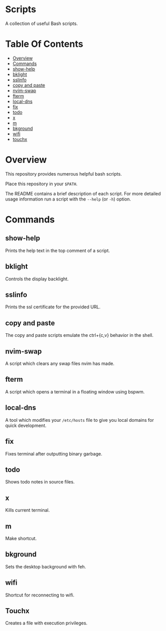 # Scripts
A collection of useful Bash scripts. 

# Table Of Contents
- [Overview](#overview)
- [Commands](#commands)
- [show-help](#show-help)
- [bklight](#bklight)
- [sslinfo](#sslinfo)
- [copy and paste](#copy-and-paste)
- [nvim-swap](#nvim-swap)
- [fterm](#fterm)
- [local-dns](#local-dns)
- [fix](#fix)
- [todo](#todo)
- [x](#x)
- [m](#m)
- [bkground](#bkground)
- [wifi](#wifi)
- [touchx](#touchx)

# Overview
This repository provides numerous helpful bash scripts.  

Place this repository in your `$PATH`.  

The README contains a brief description of each script. For more detailed 
usage information run a script with the `--help` (or `-h`) option.

# Commands
## show-help
Prints the help text in the top comment of a script.

## bklight
Controls the display backlight.

## sslinfo
Prints the ssl certificate for the provided URL.

## copy and paste
The copy and paste scripts emulate the ctrl+{c,v} behavior in the shell.  

## nvim-swap
A script which clears any swap files nvim has made.

## fterm
A script which opens a terminal in a floating window using bspwm. 

## local-dns
A tool which modifies your `/etc/hosts` file to give you local domains for 
quick development.  

## fix
Fixes terminal after outputting binary garbage.  

## todo
Shows todo notes in source files.  

## x
Kills current terminal.  

## m
Make shortcut.  

## bkground
Sets the desktop background with feh.  

## wifi
Shortcut for reconnecting to wifi.  

## Touchx
Creates a file with execution privileges.
